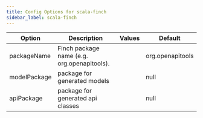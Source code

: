 ```yaml
---
title: Config Options for scala-finch
sidebar_label: scala-finch
---
```


| Option | Description | Values | Default |
| ------ | ----------- | ------ | ------- |
|packageName|Finch package name (e.g. org.openapitools).| |org.openapitools|
|modelPackage|package for generated models| |null|
|apiPackage|package for generated api classes| |null|
